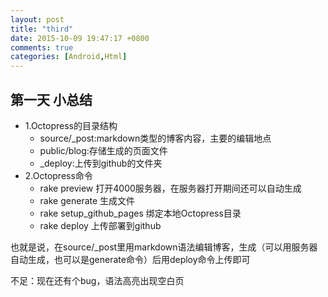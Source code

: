 ```yaml
---
layout: post
title: "third"
date: 2015-10-09 19:47:17 +0800
comments: true
categories: [Android,Html]
---
```


## 第一天 小总结
- 1.Octopress的目录结构
	- source/_post:markdown类型的博客内容，主要的编辑地点
	- public/blog:存储生成的页面文件
	- _deploy:上传到github的文件夹
- 2.Octopress命令
	- rake preview 打开4000服务器，在服务器打开期间还可以自动生成
	- rake generate 生成文件
	- rake setup_github_pages 绑定本地Octopress目录
	- rake deploy 上传部署到github

也就是说，在source/_post里用markdown语法编辑博客，生成（可以用服务器自动生成，也可以是generate命令）后用deploy命令上传即可

不足：现在还有个bug，语法高亮出现空白页
